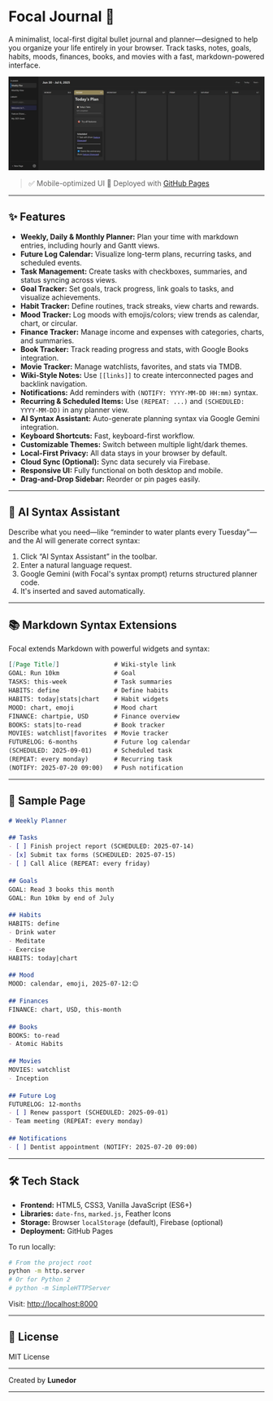 # Focal Journal 🎯

A minimalist, local-first digital bullet journal and planner—designed to help you organize your life entirely in your browser. Track tasks, notes, goals, habits, moods, finances, books, and movies with a fast, markdown-powered interface.

![Focal Journal Screenshot](Screenshots/Screenshot_1.jpg)

> ✅ Mobile-optimized UI
> 🚀 Deployed with [GitHub Pages](https://your-github-username.github.io/focal-journal)

---

## ✨ Features

* **Weekly, Daily & Monthly Planner:** Plan your time with markdown entries, including hourly and Gantt views.
* **Future Log Calendar:** Visualize long-term plans, recurring tasks, and scheduled events.
* **Task Management:** Create tasks with checkboxes, summaries, and status syncing across views.
* **Goal Tracker:** Set goals, track progress, link goals to tasks, and visualize achievements.
* **Habit Tracker:** Define routines, track streaks, view charts and rewards.
* **Mood Tracker:** Log moods with emojis/colors; view trends as calendar, chart, or circular.
* **Finance Tracker:** Manage income and expenses with categories, charts, and summaries.
* **Book Tracker:** Track reading progress and stats, with Google Books integration.
* **Movie Tracker:** Manage watchlists, favorites, and stats via TMDB.
* **Wiki-Style Notes:** Use `[[links]]` to create interconnected pages and backlink navigation.
* **Notifications:** Add reminders with `(NOTIFY: YYYY-MM-DD HH:mm)` syntax.
* **Recurring & Scheduled Items:** Use `(REPEAT: ...)` and `(SCHEDULED: YYYY-MM-DD)` in any planner view.
* **AI Syntax Assistant:** Auto-generate planning syntax via Google Gemini integration.
* **Keyboard Shortcuts:** Fast, keyboard-first workflow.
* **Customizable Themes:** Switch between multiple light/dark themes.
* **Local-First Privacy:** All data stays in your browser by default.
* **Cloud Sync (Optional):** Sync data securely via Firebase.
* **Responsive UI:** Fully functional on both desktop and mobile.
* **Drag-and-Drop Sidebar:** Reorder or pin pages easily.

---

## 🤖 AI Syntax Assistant

Describe what you need—like “reminder to water plants every Tuesday”—and the AI will generate correct syntax:

1. Click “AI Syntax Assistant” in the toolbar.
2. Enter a natural language request.
3. Google Gemini (with Focal's syntax prompt) returns structured planner code.
4. It's inserted and saved automatically.

---

## 📚 Markdown Syntax Extensions

Focal extends Markdown with powerful widgets and syntax:

```markdown
[[Page Title]]               # Wiki-style link
GOAL: Run 10km               # Goal
TASKS: this-week             # Task summaries
HABITS: define               # Define habits
HABITS: today|stats|chart    # Habit widgets
MOOD: chart, emoji           # Mood chart
FINANCE: chartpie, USD       # Finance overview
BOOKS: stats|to-read         # Book tracker
MOVIES: watchlist|favorites  # Movie tracker
FUTURELOG: 6-months          # Future log calendar
(SCHEDULED: 2025-09-01)      # Scheduled task
(REPEAT: every monday)       # Recurring task
(NOTIFY: 2025-07-20 09:00)   # Push notification
```

---

## 📝 Sample Page

```markdown
# Weekly Planner

## Tasks
- [ ] Finish project report (SCHEDULED: 2025-07-14)
- [x] Submit tax forms (SCHEDULED: 2025-07-15)
- [ ] Call Alice (REPEAT: every friday)

## Goals
GOAL: Read 3 books this month
GOAL: Run 10km by end of July

## Habits
HABITS: define
- Drink water
- Meditate
- Exercise
HABITS: today|chart

## Mood
MOOD: calendar, emoji, 2025-07-12:😊

## Finances
FINANCE: chart, USD, this-month

## Books
BOOKS: to-read
- Atomic Habits

## Movies
MOVIES: watchlist
- Inception

## Future Log
FUTURELOG: 12-months
- [ ] Renew passport (SCHEDULED: 2025-09-01)
- Team meeting (REPEAT: every monday)

## Notifications
- [ ] Dentist appointment (NOTIFY: 2025-07-20 09:00)
```

---

## 🛠 Tech Stack

* **Frontend:** HTML5, CSS3, Vanilla JavaScript (ES6+)
* **Libraries:** `date-fns`, `marked.js`, Feather Icons
* **Storage:** Browser `localStorage` (default), Firebase (optional)
* **Deployment:** GitHub Pages

To run locally:

```bash
# From the project root
python -m http.server
# Or for Python 2
# python -m SimpleHTTPServer
```

Visit: [http://localhost:8000](http://localhost:8000)

---

## 📄 License

MIT License

---

Created by **Lunedor**

---